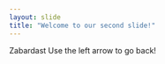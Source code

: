 ```yaml
---
layout: slide
title: "Welcome to our second slide!"
---
```

Zabardast
Use the left arrow to go back!
